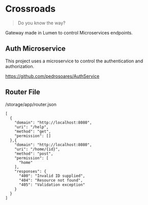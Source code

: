 # Crossroads
> Do you know the way?

Gateway made in Lumen to control Microservices endpoints.

## Auth Microservice

This project uses a microservice to control the authentication and authorization.

https://github.com/pedrosoares/AuthService

## Router File

/storage/app/router.json
``` 
[
  {
    "domain": "http://localhost:8080",
    "uri": "/help",
    "method": "get",
    "permission": []
  },{
    "domain": "http://localhost:8080",
    "uri": "/home/{id}",
    "method": "post",
    "permission": [
      "home"
    ],
    "responses": {
      "400": "Invalid ID supplied",
      "404": "Resource not found",
      "405": "Validation exception"
    }
  }
]
```
